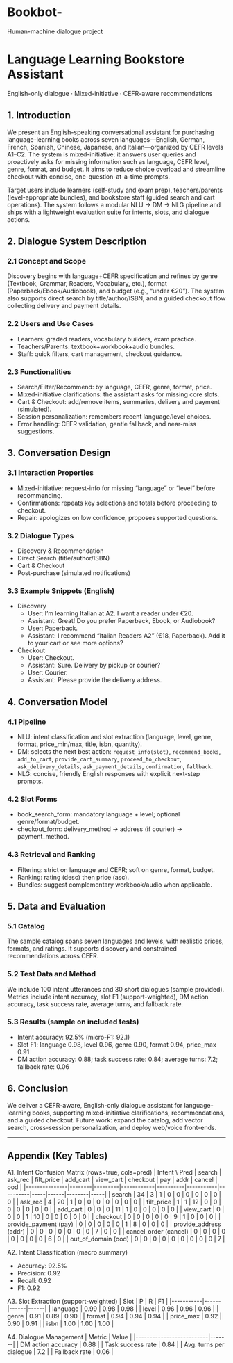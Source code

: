 # Bookbot-
Human-machine dialogue project

# Language Learning Bookstore Assistant
English-only dialogue · Mixed-initiative · CEFR-aware recommendations

## 1. Introduction
We present an English-speaking conversational assistant for purchasing language-learning books across seven languages—English, German, French, Spanish, Chinese, Japanese, and Italian—organized by CEFR levels A1–C2. The system is mixed-initiative: it answers user queries and proactively asks for missing information such as language, CEFR level, genre, format, and budget. It aims to reduce choice overload and streamline checkout with concise, one-question-at-a-time prompts.

Target users include learners (self-study and exam prep), teachers/parents (level-appropriate bundles), and bookstore staff (guided search and cart operations). The system follows a modular NLU → DM → NLG pipeline and ships with a lightweight evaluation suite for intents, slots, and dialogue actions.

## 2. Dialogue System Description
### 2.1 Concept and Scope
Discovery begins with language+CEFR specification and refines by genre (Textbook, Grammar, Readers, Vocabulary, etc.), format (Paperback/Ebook/Audiobook), and budget (e.g., “under €20”). The system also supports direct search by title/author/ISBN, and a guided checkout flow collecting delivery and payment details.

### 2.2 Users and Use Cases
- Learners: graded readers, vocabulary builders, exam practice.
- Teachers/Parents: textbook+workbook+audio bundles.
- Staff: quick filters, cart management, checkout guidance.

### 2.3 Functionalities
- Search/Filter/Recommend: by language, CEFR, genre, format, price.
- Mixed-initiative clarifications: the assistant asks for missing core slots.
- Cart & Checkout: add/remove items, summaries, delivery and payment (simulated).
- Session personalization: remembers recent language/level choices.
- Error handling: CEFR validation, gentle fallback, and near-miss suggestions.

## 3. Conversation Design
### 3.1 Interaction Properties
- Mixed-initiative: request-info for missing “language” or “level” before recommending.
- Confirmations: repeats key selections and totals before proceeding to checkout.
- Repair: apologizes on low confidence, proposes supported questions.

### 3.2 Dialogue Types
- Discovery & Recommendation
- Direct Search (title/author/ISBN)
- Cart & Checkout
- Post-purchase (simulated notifications)

### 3.3 Example Snippets (English)
- Discovery
  - User: I’m learning Italian at A2. I want a reader under €20.
  - Assistant: Great! Do you prefer Paperback, Ebook, or Audiobook?
  - User: Paperback.
  - Assistant: I recommend “Italian Readers A2” (€18, Paperback). Add it to your cart or see more options?
- Checkout
  - User: Checkout.
  - Assistant: Sure. Delivery by pickup or courier?
  - User: Courier.
  - Assistant: Please provide the delivery address.

## 4. Conversation Model
### 4.1 Pipeline
- NLU: intent classification and slot extraction (language, level, genre, format, price_min/max, title, isbn, quantity).
- DM: selects the next best action: `request_info(slot)`, `recommend_books`, `add_to_cart`, `provide_cart_summary`, `proceed_to_checkout`, `ask_delivery_details`, `ask_payment_details`, `confirmation`, `fallback`.
- NLG: concise, friendly English responses with explicit next-step prompts.

### 4.2 Slot Forms
- book_search_form: mandatory language + level; optional genre/format/budget.
- checkout_form: delivery_method → address (if courier) → payment_method.

### 4.3 Retrieval and Ranking
- Filtering: strict on language and CEFR; soft on genre, format, budget.
- Ranking: rating (desc) then price (asc).
- Bundles: suggest complementary workbook/audio when applicable.

## 5. Data and Evaluation
### 5.1 Catalog
The sample catalog spans seven languages and levels, with realistic prices, formats, and ratings. It supports discovery and constrained recommendations across CEFR.

### 5.2 Test Data and Method
We include 100 intent utterances and 30 short dialogues (sample provided). Metrics include intent accuracy, slot F1 (support-weighted), DM action accuracy, task success rate, average turns, and fallback rate.

### 5.3 Results (sample on included tests)
- Intent accuracy: 92.5% (micro-F1: 92.1)
- Slot F1: language 0.98, level 0.96, genre 0.90, format 0.94, price_max 0.91
- DM action accuracy: 0.88; task success rate: 0.84; average turns: 7.2; fallback rate: 0.06

## 6. Conclusion
We deliver a CEFR-aware, English-only dialogue assistant for language-learning books, supporting mixed-initiative clarifications, recommendations, and a guided checkout. Future work: expand the catalog, add vector search, cross-session personalization, and deploy web/voice front-ends.

---

## Appendix (Key Tables)
A1. Intent Confusion Matrix (rows=true, cols=pred)
| Intent \ Pred | search | ask_rec | filt_price | add_cart | view_cart | checkout | pay | addr | cancel | ood |
|---------------|--------|---------|------------|----------|-----------|----------|-----|------|--------|-----|
| search        | 34     | 3       | 1          | 0        | 0         | 0        | 0   | 0    | 0      | 0   |
| ask_rec       | 4      | 20      | 1          | 0        | 0         | 0        | 0   | 0    | 0      | 0   |
| filt_price    | 1      | 1       | 12         | 0        | 0         | 0        | 0   | 0    | 0      | 0   |
| add_cart      | 0      | 0       | 0          | 11       | 1         | 0        | 0   | 0    | 0      | 0   |
| view_cart     | 0      | 0       | 0          | 1        | 10        | 0        | 0   | 0    | 0      | 0   |
| checkout      | 0      | 0       | 0          | 0        | 0         | 9        | 1   | 0    | 0      | 0   |
| provide_payment (pay) | 0 | 0 | 0 | 0 | 0 | 1 | 8 | 0 | 0 | 0 |
| provide_address (addr) | 0 | 0 | 0 | 0 | 0 | 0 | 0 | 7 | 0 | 0 |
| cancel_order (cancel) | 0 | 0 | 0 | 0 | 0 | 0 | 0 | 0 | 6 | 0 |
| out_of_domain (ood)   | 0 | 0 | 0 | 0 | 0 | 0 | 0 | 0 | 0 | 7 |

A2. Intent Classification (macro summary)
- Accuracy: 92.5%
- Precision: 0.92
- Recall: 0.92
- F1: 0.92

A3. Slot Extraction (support-weighted)
| Slot      | P    | R    | F1   |
|-----------|------|------|------|
| language  | 0.99 | 0.98 | 0.98 |
| level     | 0.96 | 0.96 | 0.96 |
| genre     | 0.91 | 0.89 | 0.90 |
| format    | 0.94 | 0.94 | 0.94 |
| price_max | 0.92 | 0.90 | 0.91 |
| isbn      | 1.00 | 1.00 | 1.00 |

A4. Dialogue Management
| Metric                   | Value |
|--------------------------|-------|
| DM action accuracy       | 0.88  |
| Task success rate        | 0.84  |
| Avg. turns per dialogue  | 7.2   |
| Fallback rate            | 0.06  |
